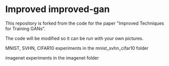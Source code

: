 # Improved improved-gan
This repository is forked from the code for the paper "Improved Techniques for Training GANs".

The code will be modified so it can be run with your own pictures.

MNIST, SVHN, CIFAR10 experiments in the mnist_svhn_cifar10 folder

imagenet experiments in the imagenet folder
